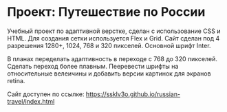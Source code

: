 # Проект: Путешествие по России

Учебный проект по адаптивной верстке, сделан с использование CSS и HTML. Для создания сетки используется Flex и Grid.
Сайт сделан под 4 разрешения 1280+, 1024, 768 и 320 пикселей. Основной шрифт Inter. 

В планах переделать адаптивность в переходе с 768 до 320 пикселей. Сделать переход более плавным. Пееревести шрифты на относительные велеичины и добавить версии картинок для экранов retina.

Сайт доступен по ссылке: https://ssklv3o.github.io/russian-travel/index.html